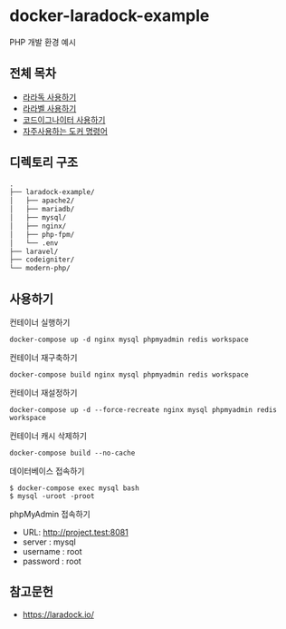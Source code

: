 # docker-laradock-example

PHP 개발 환경 예시

## 전체 목차

- [라라독 사용하기](LARADOCK.md)
- [라라벨 사용하기](LARAVEL.md)
- [코드이그나이터 사용하기](CODEIGNITER.md)
- [자주사용하는 도커 명령어](DOCKER.md)

## 디렉토리 구조

```txt
.
├── laradock-example/
│   ├── apache2/
│   ├── mariadb/
│   ├── mysql/
│   ├── nginx/
│   ├── php-fpm/
│   └── .env
├── laravel/
├── codeigniter/
└── modern-php/
```

## 사용하기

컨테이너 실행하기

```shell
docker-compose up -d nginx mysql phpmyadmin redis workspace
```

컨테이너 재구축하기

```shell
docker-compose build nginx mysql phpmyadmin redis workspace
```

컨테이너 재설정하기

```shell
docker-compose up -d --force-recreate nginx mysql phpmyadmin redis workspace
```

컨테이너 캐시 삭제하기

```shell
docker-compose build --no-cache
```

데이터베이스 접속하기

```shell
$ docker-compose exec mysql bash
$ mysql -uroot -proot
```

phpMyAdmin 접속하기

- URL: http://project.test:8081
- server : mysql
- username : root
- password : root

## 참고문헌

- <https://laradock.io/>